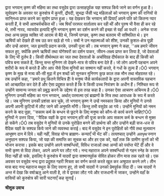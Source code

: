 द्वारा भगवान् कृष्ण की महिमा का तथा वसुदेव द्वारा उत्साहपूर्वक यज्ञ सश्पन्न किये जाने का वर्णन हुआ है। सूर्यग्रहण के अवसर पर कुरुक्षेत्र में कुन्ती, द्रौपदी, सुभद्रा जैसी भद्र महिलाओं को भगवान् कृष्ण की रानियों से सानि्नध्य प्राप्त करने का सुयोग प्राप्त हुआ। यह देखकर कि भगवान् की प्रियाएँ अपने पति को कितना प्यार करती हैं, वे सभी आश्चर्यचकित थीं। जब षियाँ परस्पर वार्तालाप कर रही थीं और पुरुष भी वैसा ही कर रहे थे, तभी नारद, व्यासदेव इत्यादि मुनि भगवान् कृष्ण का दर्शन करने की इच्छा से वहाँ आ पधारे। अनेक राजा तथा अन्य प्रमुख व्यक्ति जो आराम से बैठे थे, जिनमें पाण्डव, कृष्ण तथा बलराम भी सश्मिलित थे। इन ऋषियों को देखते ही सब उठ कर खड़े हो गये। सबों ने उन महात्माओं को शीश, उनकी कुशल-क्षेत्र पूछी और उन्हें आसन, जल इत्यादि प्रदान करके, उनकी पूजा की। तब भगवान् कृष्ण ने कहा, ''अब हमारे जीवन सफल हुए, क्योंकि हमने ऋषियों तथा योगेश्वरों का दर्शन पाकर, जीवन-लक्ष्य प्राप्त कर लिया है, जो देवताओं के लिए भी दुर्लभ है। किसी तीर्थस्थल का जल तथा देवताओं के अर्चाविग्रह दीर्घकाल के बाद ही किसी को पवित्र बना सकते हैं, किन्तु सन्त मुनिगण तो देखने-मात्र से पवित्र बना देते हैं। जो लोग अपनी पहचान अपने शरीरों के रूप में करते हैं और आप जैसे दिव्य मुनियों का सश्मान नहीं करते, वे गधों के तुल्य हैं।ÓÓ भगवान् कृष्ण के मुख से मत्र्य की-सी मुद्रा में इन शब्दों को सुनकर मुनिगण कुछ काल तक मौन तथा मोहग्रस्त रहे। तब उन्होंने कहा, ''हमारे प्रभु कितने विचित्र हैं! वे मनुष्य जैसे कार्यकलापों के द्वारा अपनी वास्तविक पहचान को आच्छादित कर देते हैं और ऐसा प्रदॢशत करते हैं कि वे किसी उच्च नियंत्रण के अधीन हैं। निश्चित रूप से उन्होंने सामान्य जनता को प्रबुद्ध करने के उद्देश्य से इस तरह कहा है। उनका ऐसा आचरण अचिन्त्य है।ÓÓ मुनिगण उनकी महिमा का गान भगवान्, अर्थात् परमात्मा एवं ब्राह्मणों के मित्र तथा आराधक के रूप में करते रहे। जब मुनिगण उनकी प्रशंसा कर चुके, तो भगवान् कृष्ण ने उन्हें नमस्कार किया और मुनियों ने उनसे अपनी अपनी कुटियों में लौट जाने की अनुमति माँगी। किन्तु तभी वसुदेव आ गये। उन्होंने मुनियों को नमन करने के बाद पूछा, ''सकाम कर्म के बन्धन से छूटने के लिए मनुष्य को कौन-से कार्य करने चाहिए?ÓÓ मुनियों ने उत्तर दिया, ''वैदिक यज्ञों के द्वारा भगवान् हरि की पूजा करके आप सकाम कर्म के बन्धन से मुक्त हो सकेंगे।ÓÓ तब वसुदेव ने मुनियों से उनके पुरोहित बनने की प्रार्थना की और उन्होंने बड़ी सज-धज से वैदिक यज्ञों के सश्पन्न किये जाने की व्यवस्था कराई। बाद में वसुदेव ने इन पुरोहितों को गौवें तथा मूल्यवान आभूषण दान में दिये। यही नहीं, विवाह योग्य ब्राह्मण- कन्याएँ भी भेंट कीं। तत्पश्चात् उन्होंने *अवभृथ* स्नान अनुष्ठान सश्पन्न किया, जो यज्ञ की समाप्ति का सूचक था और हर एक को, यहाँ तक कि ग्रामीण कुत्तों को भी भोजन कराया। इसके बाद उन्होंने अपने सश्बन्धियों, विविध राजाओं तथा अन्यों को पर्याप्त भेंटें दीं और वे सभी कृष्ण से विदा लेकर, अपने अपने घर लौट गये। नन्द महाराज अपने सश्बन्धियों से गहन स्नेह के कारण विदा नहीं हो सके, इसलिए वे कुरुक्षेत्र में यादवों द्वारा सश्मानपूर्वक सेवित होकर तीन मास तक रहते रहे। एक अवसर पर वसुदेव नन्द द्वारा प्रदॢशत गहरी मित्रता का वर्णन करते करते खुल कर अश्रुपात करने लगे। तीन मास बाद नन्द महाराज मथुरा के लिए रवाना हुए, तो सभी यादवों ने उनको प्रेमपूर्वक विदा दी। जब यादवों ने अन्त में देखा कि वर्षाऋतु आने वाली है, तो वे द्वारका लौट गये और राजधानी में जाकर, उन्होंने वहाँ के वासियों को कुरुक्षेत्र की सारी घटनाएँ कह सुनाईं।  

**श्रीशुक उवाच** 
